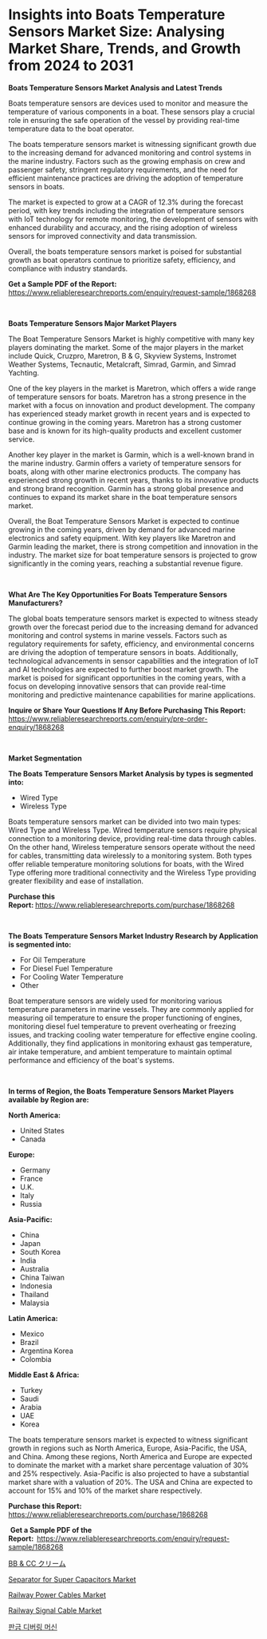<p><h1>Insights into Boats Temperature Sensors Market Size: Analysing Market Share, Trends, and Growth from 2024 to 2031</h1></p><p><strong>Boats Temperature Sensors Market Analysis and Latest Trends</strong></p>
<p><p>Boats temperature sensors are devices used to monitor and measure the temperature of various components in a boat. These sensors play a crucial role in ensuring the safe operation of the vessel by providing real-time temperature data to the boat operator.</p><p>The boats temperature sensors market is witnessing significant growth due to the increasing demand for advanced monitoring and control systems in the marine industry. Factors such as the growing emphasis on crew and passenger safety, stringent regulatory requirements, and the need for efficient maintenance practices are driving the adoption of temperature sensors in boats.</p><p>The market is expected to grow at a CAGR of 12.3% during the forecast period, with key trends including the integration of temperature sensors with IoT technology for remote monitoring, the development of sensors with enhanced durability and accuracy, and the rising adoption of wireless sensors for improved connectivity and data transmission.</p><p>Overall, the boats temperature sensors market is poised for substantial growth as boat operators continue to prioritize safety, efficiency, and compliance with industry standards.</p></p>
<p><strong>Get a Sample PDF of the Report:&nbsp;</strong> <a href="https://www.reliableresearchreports.com/enquiry/request-sample/1868268">https://www.reliableresearchreports.com/enquiry/request-sample/1868268</a></p>
<p>&nbsp;</p>
<p><strong>Boats Temperature Sensors Major Market Players</strong></p>
<p><p>The Boat Temperature Sensors Market is highly competitive with many key players dominating the market. Some of the major players in the market include Quick, Cruzpro, Maretron, B & G, Skyview Systems, Instromet Weather Systems, Tecnautic, Metalcraft, Simrad, Garmin, and Simrad Yachting.</p><p>One of the key players in the market is Maretron, which offers a wide range of temperature sensors for boats. Maretron has a strong presence in the market with a focus on innovation and product development. The company has experienced steady market growth in recent years and is expected to continue growing in the coming years. Maretron has a strong customer base and is known for its high-quality products and excellent customer service.</p><p>Another key player in the market is Garmin, which is a well-known brand in the marine industry. Garmin offers a variety of temperature sensors for boats, along with other marine electronics products. The company has experienced strong growth in recent years, thanks to its innovative products and strong brand recognition. Garmin has a strong global presence and continues to expand its market share in the boat temperature sensors market.</p><p>Overall, the Boat Temperature Sensors Market is expected to continue growing in the coming years, driven by demand for advanced marine electronics and safety equipment. With key players like Maretron and Garmin leading the market, there is strong competition and innovation in the industry. The market size for boat temperature sensors is projected to grow significantly in the coming years, reaching a substantial revenue figure.</p></p>
<p>&nbsp;</p>
<p><strong>What Are The Key Opportunities For Boats Temperature Sensors Manufacturers?</strong></p>
<p><p>The global boats temperature sensors market is expected to witness steady growth over the forecast period due to the increasing demand for advanced monitoring and control systems in marine vessels. Factors such as regulatory requirements for safety, efficiency, and environmental concerns are driving the adoption of temperature sensors in boats. Additionally, technological advancements in sensor capabilities and the integration of IoT and AI technologies are expected to further boost market growth. The market is poised for significant opportunities in the coming years, with a focus on developing innovative sensors that can provide real-time monitoring and predictive maintenance capabilities for marine applications.</p></p>
<p><strong>Inquire or Share Your Questions If Any Before Purchasing This Report:</strong> <a href="https://www.reliableresearchreports.com/enquiry/pre-order-enquiry/1868268">https://www.reliableresearchreports.com/enquiry/pre-order-enquiry/1868268</a></p>
<p>&nbsp;</p>
<p><strong>Market Segmentation</strong></p>
<p><strong>The Boats Temperature Sensors Market Analysis by types is segmented into:</strong></p>
<p><ul><li>Wired Type</li><li>Wireless Type</li></ul></p>
<p><p>Boats temperature sensors market can be divided into two main types: Wired Type and Wireless Type. Wired temperature sensors require physical connection to a monitoring device, providing real-time data through cables. On the other hand, Wireless temperature sensors operate without the need for cables, transmitting data wirelessly to a monitoring system. Both types offer reliable temperature monitoring solutions for boats, with the Wired Type offering more traditional connectivity and the Wireless Type providing greater flexibility and ease of installation.</p></p>
<p><strong>Purchase this Report:&nbsp;</strong><a href="https://www.reliableresearchreports.com/purchase/1868268">https://www.reliableresearchreports.com/purchase/1868268</a></p>
<p>&nbsp;</p>
<p><strong>The Boats Temperature Sensors Market Industry Research by Application is segmented into:</strong></p>
<p><ul><li>For Oil Temperature</li><li>For Diesel Fuel Temperature</li><li>For Cooling Water Temperature</li><li>Other</li></ul></p>
<p><p>Boat temperature sensors are widely used for monitoring various temperature parameters in marine vessels. They are commonly applied for measuring oil temperature to ensure the proper functioning of engines, monitoring diesel fuel temperature to prevent overheating or freezing issues, and tracking cooling water temperature for effective engine cooling. Additionally, they find applications in monitoring exhaust gas temperature, air intake temperature, and ambient temperature to maintain optimal performance and efficiency of the boat's systems.</p></p>
<p>&nbsp;</p>
<p><strong>In terms of Region, the Boats Temperature Sensors Market Players available by Region are:</strong></p>
<p>
    <p> <strong> North America: </strong>
        <ul>
            <li>United States</li>
            <li>Canada</li>
        </ul>
        </p> 
    <p> <strong> Europe: </strong>
        <ul>
            <li>Germany</li>
            <li>France</li>
            <li>U.K.</li>
            <li>Italy</li>
            <li>Russia</li>
        </ul>
        </p> 
    <p> <strong> Asia-Pacific: </strong>
        <ul>
            <li>China</li>
            <li>Japan</li>
            <li>South Korea</li>
            <li>India</li>
            <li>Australia</li>
            <li>China Taiwan</li>
            <li>Indonesia</li>
            <li>Thailand</li>
            <li>Malaysia</li>
        </ul>
        </p> 
    <p> <strong> Latin America: </strong>
        <ul>
            <li>Mexico</li>
            <li>Brazil</li>
            <li>Argentina Korea</li>
            <li>Colombia</li>
        </ul>
        </p> 
    <p> <strong> Middle East & Africa: </strong>
        <ul>
            <li>Turkey</li>
            <li>Saudi</li>
            <li>Arabia</li>
            <li>UAE</li>
            <li>Korea</li>
        </ul>
    </p>
    </p>
<p><p>The boats temperature sensors market is expected to witness significant growth in regions such as North America, Europe, Asia-Pacific, the USA, and China. Among these regions, North America and Europe are expected to dominate the market with a market share percentage valuation of 30% and 25% respectively. Asia-Pacific is also projected to have a substantial market share with a valuation of 20%. The USA and China are expected to account for 15% and 10% of the market share respectively.</p></p>
<p><strong>Purchase this Report: </strong><a href="https://www.reliableresearchreports.com/purchase/1868268">https://www.reliableresearchreports.com/purchase/1868268</a></p>
<p>&nbsp;<strong>Get a Sample PDF of the Report:&nbsp;&nbsp;</strong><a href="https://www.reliableresearchreports.com/enquiry/request-sample/1868268">https://www.reliableresearchreports.com/enquiry/request-sample/1868268</a></p>
<p><strong></strong></p>
<p><p><a href="https://github.com/ppmazlotr77499/Market-Research-Report-List-1/blob/main/359254213757.md">BB & CC クリーム</a></p><p><a href="https://github.com/pjcfca/Market-Research-Report-List-2/blob/main/separator-for-super-capacitors-market.md">Separator for Super Capacitors Market</a></p><p><a href="https://issuu.com/reportprime-2/docs/railway-power-cables-market-size-2030.pptx">Railway Power Cables Market</a></p><p><a href="https://issuu.com/reportprime-2/docs/railway-signal-cable-market-size-2030.pptx">Railway Signal Cable Market</a></p><p><a href="https://github.com/royErdmtyan906778/Market-Research-Report-List-1/blob/main/538321812706.md">판금 디버링 머신</a></p></p>